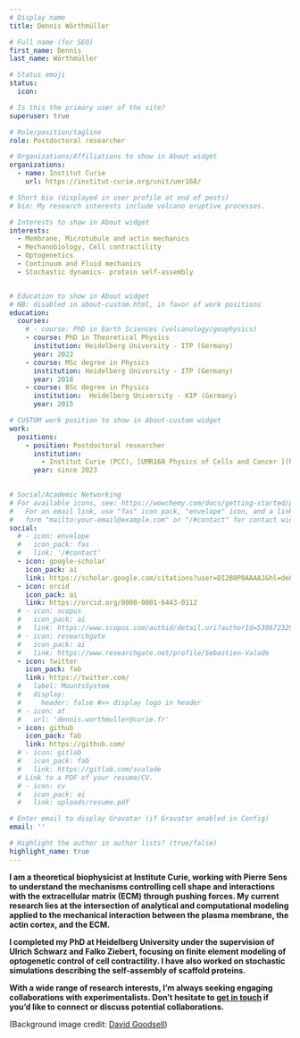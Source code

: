 ```yaml
---
# Display name
title: Dennis Wörthmüller

# Full name (for SEO)
first_name: Dennis
last_name: Wörthmüller

# Status emoji
status:
  icon: 

# Is this the primary user of the site?
superuser: true

# Role/position/tagline
role: Postdoctoral researcher

# Organizations/Affiliations to show in About widget
organizations:
  - name: Institut Curie
    url: https://institut-curie.org/unit/umr168/

# Short bio (displayed in user profile at end of posts)
# bio: My research interests include volcano eruptive processes.

# Interests to show in About widget
interests:
  - Membrane, Microtubule and actin mechanics 
  - Mechanobiology, Cell contractility
  - Optogenetics
  - Continuum and Fluid mechanics
  - Stochastic dynamics- protein self-assembly


# Education to show in About widget
# NB: disabled in about-custom.html, in favor of work positions
education:
  courses:
    # - course: PhD in Earth Sciences (volcanology/geophysics)
    - course: PhD in Theoretical Physics
      institution: Heidelberg University - ITP (Germany)
      year: 2022
    - course: MSc degree in Physics
      institution: Heidelberg University - ITP (Germany)
      year: 2018
    - course: BSc degree in Physics
      institution:  Heidelberg University - KIP (Germany)
      year: 2015

# CUSTOM work position to show in About-custom widget
work:
  positions:
    - position: Postdoctoral researcher
      institution: 
        - Institut Curie (PCC), [UMR168 Physics of Cells and Cancer ](https://institut-curie.org/unit/umr168/)
      year: since 2023
    

# Social/Academic Networking
# For available icons, see: https://wowchemy.com/docs/getting-started/page-builder/#icons
#   For an email link, use "fas" icon pack, "envelope" icon, and a link in the
#   form "mailto:your-email@example.com" or "/#contact" for contact widget.
social:
  # - icon: envelope
  #   icon_pack: fas
  #   link: '/#contact'
  - icon: google-scholar
    icon_pack: ai
    link: https://scholar.google.com/citations?user=DI2B0P0AAAAJ&hl=de&oi=ao
  - icon: orcid
    icon_pack: ai
    link: https://orcid.org/0000-0001-6443-0112
  # - icon: scopus
  #   icon_pack: ai
  #   link: https://www.scopus.com/authid/detail.uri?authorId=53867232900
  # - icon: researchgate
  #   icon_pack: ai
  #   link: https://www.researchgate.net/profile/Sebastien-Valade
  - icon: twitter
    icon_pack: fab
    link: https://twitter.com/
  #   label: MountsSystem
  #   display:
  #     header: false #>> display logo in header
  # - icon: at
  #   url: 'dennis.worthmuller@curie.fr'
  - icon: github
    icon_pack: fab
    link: https://github.com/
  # - icon: gitlab
  #   icon_pack: fab
  #   link: https://gitlab.com/svalade
  # Link to a PDF of your resume/CV.
  # - icon: cv
  #   icon_pack: ai
  #   link: uploads/resume.pdf

# Enter email to display Gravatar (if Gravatar enabled in Config)
email: ''

# Highlight the author in author lists? (true/false)
highlight_name: true
---
```

<strong>
I am a theoretical biophysicist at Institute Curie, working with Pierre Sens to understand the mechanisms controlling cell shape and interactions with the extracellular matrix (ECM) through pushing forces. My current research lies at the intersection of analytical and computational modeling applied to the mechanical interaction between the plasma membrane, the actin cortex, and the ECM.

I completed my PhD at Heidelberg University under the supervision of Ulrich Schwarz and Falko Ziebert, focusing on finite element modeling of optogenetic control of cell contractility.
I have also worked on stochastic simulations describing the self-assembly of scaffold proteins. 

With a wide range of research interests, I’m always seeking engaging collaborations with experimentalists. Don’t hesitate to [get in touch](mailto:dennis.worthmuller@curie.fr) if you’d like to connect or discuss potential collaborations.
</strong>
<!-- I have a wide range of research interests and am eager to collaborate with experimentalists on innovative projects. Don’t hesitate to get in touch if you’d like to connect or discuss potential collaborations. -->
<!-- I have a wide range of research interests and I’m always seeking engaging collaborations with experimentalists. Don’t hesitate to get in touch if you’d like to connect or discuss potential collaborations. -->
(Background image credit: [David Goodsell](https://ccsb.scripps.edu/goodsell/))